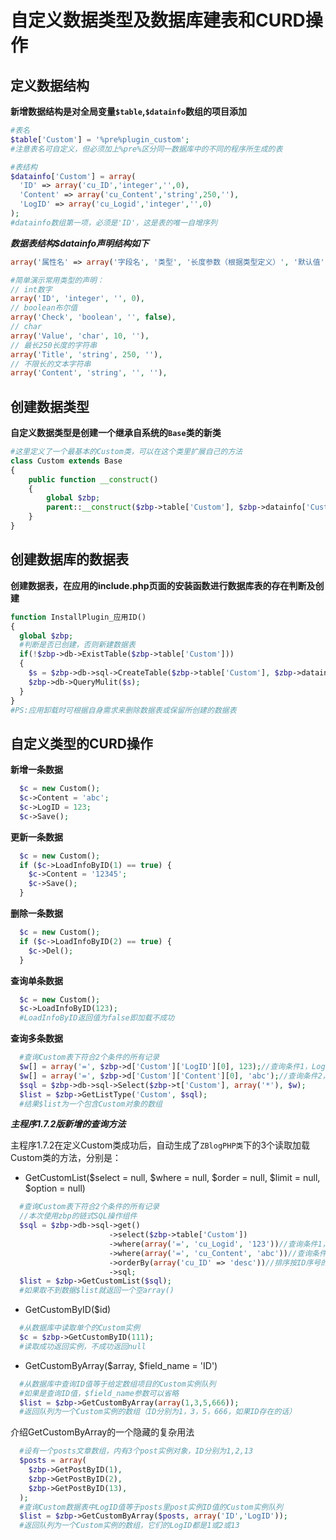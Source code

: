 # 自定义数据类型及数据库建表和CURD操作



## 定义数据结构


**新增数据结构是对全局变量`$table`,`$datainfo`数组的项目添加**

```php
#表名
$table['Custom'] = '%pre%plugin_custom';
#注意表名可自定义，但必须加上%pre%区分同一数据库中的不同的程序所生成的表

#表结构
$datainfo['Custom'] = array(
  'ID' => array('cu_ID','integer','',0),
  'Content' => array('cu_Content','string',250,''),
  'LogID' => array('cu_Logid','integer','',0)
);
#datainfo数组第一项，必须是'ID'，这是表的唯一自增序列
```

***数据表结构$datainfo声明结构如下***
```php
array('属性名' => array('字段名', '类型', '长度参数（根据类型定义）', '默认值'));

#简单演示常用类型的声明：
// int数字
array('ID', 'integer', '', 0),
// boolean布尔值
array('Check', 'boolean', '', false),
// char
array('Value', 'char', 10, ''),
// 最长250长度的字符串
array('Title', 'string', 250, ''),
// 不限长的文本字符串
array('Content', 'string', '', ''),
```

## 创建数据类型

**自定义数据类型是创建一个继承自系统的`Base`类的新类**
```php
#这里定义了一个最基本的Custom类，可以在这个类里扩展自己的方法
class Custom extends Base
{
    public function __construct()
    {
        global $zbp;
        parent::__construct($zbp->table['Custom'], $zbp->datainfo['Custom'], __CLASS__);
    }
}
```

## 创建数据库的数据表

**创建数据表，在应用的include.php页面的安装函数进行数据库表的存在判断及创建**
```php
function InstallPlugin_应用ID()
{
  global $zbp;
  #判断是否已创建，否则新建数据表
  if(!$zbp->db->ExistTable($zbp->table['Custom']))
  {
    $s = $zbp->db->sql->CreateTable($zbp->table['Custom'], $zbp->datainfo['Custom']);
    $zbp->db->QueryMulit($s);
  }
}
#PS:应用卸载时可根据自身需求来删除数据表或保留所创建的数据表
```

## 自定义类型的CURD操作

**新增一条数据**
```php
  $c = new Custom();
  $c->Content = 'abc';
  $c->LogID = 123;
  $c->Save();
```
**更新一条数据**
```php
  $c = new Custom();
  if ($c->LoadInfoByID(1) == true) {
    $c->Content = '12345';
    $c->Save();
  }
```
**删除一条数据**
```php
  $c = new Custom();
  if ($c->LoadInfoByID(2) == true) {
    $c->Del();
  }
```
**查询单条数据**
```php
  $c = new Custom();
  $c->LoadInfoByID(123);
  #LoadInfoByID返回值为false即加载不成功
```
**查询多条数据**
```php
  #查询Custom表下符合2个条件的所有记录
  $w[] = array('=', $zbp->d['Custom']['LogID'][0], 123);//查询条件1，LogID值为123
  $w[] = array('=', $zbp->d['Custom']['Content'][0], 'abc');//查询条件2，Content值为abc
  $sql = $zbp->db->sql->Select($zbp->t['Custom'], array('*'), $w);
  $list = $zbp->GetListType('Custom', $sql);
  #结果$list为一个包含Custom对象的数组
```
***主程序1.7.2版新增的查询方法***

主程序1.7.2在定义Custom类成功后，自动生成了`ZBlogPHP类`下的3个读取加载Custom类的方法，分别是：
- GetCustomList($select = null, $where = null, $order = null, $limit = null, $option = null)
```php
  #查询Custom表下符合2个条件的所有记录
  //本次使用zbp的链式SQL操作组件
  $sql = $zbp->db->sql->get()
                      ->select($zbp->table['Custom'])
                      ->where(array('=', 'cu_Logid', '123'))//查询条件1，LogID为123
                      ->where(array('=', 'cu_Content', 'abc'))//查询条件2，Content值为abc
                      ->orderBy(array('cu_ID' => 'desc'))//排序按ID序号的倒序
                      ->sql;
  $list = $zbp->GetCustomList($sql);
  #如果取不到数据$list就返回一个空array()
```
- GetCustomByID($id)
```php
  #从数据库中读取单个的Custom实例
  $c = $zbp->GetCustomByID(111);
  #读取成功返回实例，不成功返回null
```
- GetCustomByArray($array, $field_name = 'ID')
```php
  #从数据库中查询ID值等于给定数组项目的Custom实例队列
  #如果是查询ID值，$field_name参数可以省略
  $list = $zbp->GetCustomByArray(array(1,3,5,666));
  #返回队列为一个Custom实例的数组（ID分别为1，3，5，666，如果ID存在的话）
```

介绍GetCustomByArray的一个隐藏的复杂用法

```php
  #设有一个posts文章数组，内有3个post实例对象，ID分别为1,2,13
  $posts = array(
    $zbp->GetPostByID(1),
    $zbp->GetPostByID(2),
    $zbp->GetPostByID(13),
  );
  #查询Custom数据表中LogID值等于posts里post实例ID值的Custom实例队列
  $list = $zbp->GetCustomByArray($posts, array('ID','LogID'));
  #返回队列为一个Custom实例的数组，它们的LogID都是1或2或13
```